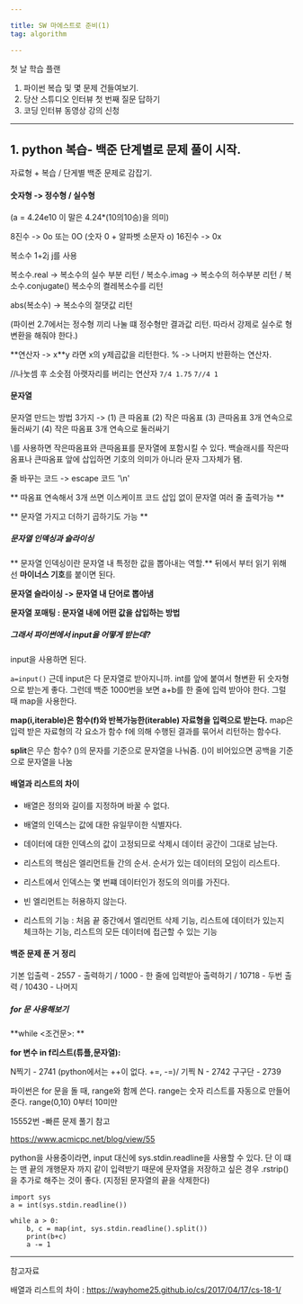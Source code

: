 ```yaml
---

title: SW 마에스트로 준비(1)
tag: algorithm

---
```


 첫 날 학습 플랜
 1. 파이썬 복습 및 몇 문제 건들여보기.
 2. 당산 스튜디오 인터뷰 첫 번째 질문 답하기
 3. 코딩 인터뷰 동영상 강의 신청

- - -


## 1.  python 복습- 백준 단계별로 문제 풀이 시작.

자료형  + 복습  / 단게별 백준 문제로 감잡기.

#### 숫자형 -> 정수형 / 실수형 
(a = 4.24e10 이 말은 4.24*(10의10승)을 의미)

8진수 -> 0o 또는 0O (숫자 0 + 알파벳 소문자 o)
16진수 -> 0x  

복소수 1+2j j를 사용

복소수.real -> 복소수의 실수 부분 리턴 / 복소수.imag -> 복소수의 허수부분 리턴 / 복소수.conjugate() 복소수의 켤레복소수를 리턴

abs(복소수) -> 복소수의 절댓값 리턴 

(파이썬 2.7에서는 정수형 끼리 나눌 떄 정수형만 결과값 리턴. 따라서 강제로 실수로 형변환을 해줘야 한다.)

\**연산자 -> x\**y 라면 x의 y제곱값을 리턴한다. 
% -> 나머지 반환하는 연산자.

//나눗셈 후 소숫점 아랫자리를 버리는 연산자
` 7/4 1.75 `
`7//4 1`

#### 문자열

문자열 만드는 방법 3가지 -> (1) 큰 따옴표 (2) 작은 따옴표 (3) 큰따옴표 3개 연속으로 둘러싸기 (4) 작은 따옴표 3개 연속으로 둘러싸기

\를 사용하면 작은따옴표와 큰따옴표를 문자열에 포함시킬 수 있다. 백슬래시를 작은따옴표나 큰따옴표 앞에 삽입하면 기호의 의미가 아니라 문자 그자체가 됌.

줄 바꾸는 코드 -> escape 코드  '\n'

** 따옴표 연속해서 3개 쓰면 이스케이프 코드 삽입 없이 문자열 여러 줄 출력가능 **

** 문자열 가지고 더하기 곱하기도 가능 **

##### 문자열 인덱싱과 슬라이싱

** 문자열 인덱싱이란 문자열 내 특정한 값을 뽑아내는 역할.**
뒤에서 부터 읽기 위해선 **마이너스 기호**를 붙이면 된다.

**문자열 슬라이싱 -> 문자열 내 단어로 뽑아냄**

**문자열 포매팅 : 문자열 내에 어떤 값을 삽입하는 방법**


##### 그래서 파이썬에서 input을 어떻게 받는데?

input을 사용하면 된다.

`a=input()`
근데 input은 다 문자열로 받아지니까. int를 앞에 붙여서 형변환 뒤 숫자형으로 받는게 좋다.
그런데 백준 1000번을 보면 a+b를 한 줄에 입력 받아야 한다. 그럴 때 map을 사용한다.


**map(i,iterable)은 함수(f)와 반복가능한(iterable) 자료형을 입력으로 받는다.**
map은 입력 받은 자료형의 각 요소가 함수 f에 의해 수행된 결과를 묶어서 리턴하는 함수다.

**split**은 무슨 함수? ()의 문자를 기준으로 문자열을 나눠줌.
()이 비어있으면 공백을 기준으로 문자열을 나눔



#### 배열과 리스트의 차이


*	배열은 정의와 길이를 지정하며 바꿀 수 없다. 
*	배열의 인덱스는 값에 대한 유일무이한 식별자다.
*	데이터에 대한 인덱스의 값이 고정되므로 삭제시 데이터 공간이 그대로 남는다.

*	리스트의 핵심은 엘리먼트들 간의 순서. 순서가 있는 데이터의 모임이 리스트다.
*	리스트에서 인덱스는 몇 번쨰 데이터인가 정도의 의미를 가진다.
*	빈 엘리먼트는 허용하지 않는다.
*	리스트의 기능 : 처음 끝 중간에서 엘리먼트 삭제 기능, 리스트에 데이터가 있는지 체크하는 기능, 리스트의 모든 데이터에 접근할 수 있는 기능



#### 백준 문제 푼 거 정리

기본 입출력 - 2557 - 출력하기 / 1000 - 한 줄에 입력받아 출력하기 / 10718 - 두번 출력 / 10430 - 나머지

##### for 문 사용해보기 

**while <조건문>: **

**for 변수 in f리스트(튜플,문자열):**

N찍기 - 2741  (python에서는 ++이 없다. +=, -=)/
기찍 N -  2742
구구단 - 2739

파이썬은 for 문을 돌 때, range와 함께 쓴다.
range는 숫자 리스트를 자동으로 만들어준다.
range(0,10) 0부터 10미만

15552번 -빠른 문제 풀기 참고 

https://www.acmicpc.net/blog/view/55

python을 사용중이라면, input 대신에 sys.stdin.readline을 사용할 수 있다. 단 이 떄는 맨 끝의 개행문자 까지 같이 입력받기 때문에 문자열을 저장하고 싶은 경우 .rstrip()을  추가로 해주는 것이 좋다. (지정된 문자열의 끝을 삭제한다)

```
import sys
a = int(sys.stdin.readline())

while a > 0:
    b, c = map(int, sys.stdin.readline().split())
    print(b+c)
    a -= 1
```


 




- - -
 
참고자료 



배열과 리스트의 차이 :  https://wayhome25.github.io/cs/2017/04/17/cs-18-1/

